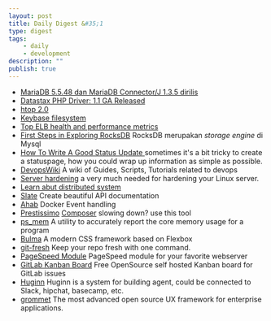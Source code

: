 ```yaml
---
layout: post
title: Daily Digest &#35;1
type: digest
tags: 
    - daily
    - development
description: ""
publish: true
---
```


- [MariaDB 5.5.48 dan MariaDB Connector/J 1.3.5 dirilis](https://mariadb.org/mariadb-5-5-48-and-connectorj-1-3-5-now-available/)
- [Datastax PHP Driver: 1.1 GA Released](http://www.datastax.com/dev/blog/datastax-php-driver-1-1-ga-released)
- [htop 2.0](http://hisham.hm/htop/)
- [Keybase filesystem](https://keybase.io/docs/kbfs)
- [Top ELB health and performance metrics](https://www.datadoghq.com/blog/top-elb-health-and-performance-metrics/)
- [First Steps in Exploring RocksDB](http://mysqlentomologist.blogspot.co.id/2016/02/my-first-steps-in-exploring-rocksdb.html)
RocksDB merupakan *storage engine* di Mysql
- [How To Write A Good Status Update ](http://blog.statuspage.io/how-to-write-a-good-status-update)
sometimes it's a bit tricky to create a statuspage, how you could wrap up information as simple as possible.
- [DevopsWiki](https://github.com/Leo-G/DevopsWiki)
A wiki of Guides, Scripts, Tutorials related to devops
- [Server hardening](https://www.linuxjournal.com/content/server-hardening)
a very much needed for hardening your Linux server.
- [Learn abut distributed system](http://videlalvaro.github.io/2015/12/learning-about-distributed-systems.html)
- [Slate](https://github.com/tripit/slate)
Create beautiful API documentation
- [Ahab](https://tech.instacart.com/ahab/)
Docker Event handling
- [Prestissimo](https://github.com/hirak/prestissimo)
[Composer](https://getcomposer.org/) slowing down? use this tool
- [ps_mem](https://github.com/pixelb/ps_mem)
A utility to accurately report the core memory usage for a program
- [Bulma](http://bulma.io/)
A modern CSS framework based on Flexbox
- [git-fresh](https://github.com/imsky/git-fresh)
Keep your repo fresh with one command.
- [PageSpeed Module](https://developers.google.com/speed/pagespeed/module/)
PageSpeed module for your favorite webserver
- [GitLab Kanban Board](http://kanban.leanlabs.io/)
Free OpenSource self hosted Kanban board for GitLab issues
- [Huginn](https://github.com/cantino/huginn)
Huginn is a system for building agent, could be connected to Slack, hipchat, basecamp, etc.
- [grommet](http://www.grommet.io/docs/)
The most advanced open source UX framework for enterprise applications.
